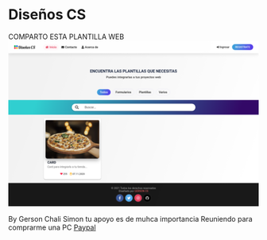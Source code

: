 # Diseños CS

COMPARTO ESTA PLANTILLA WEB
![Alt text](index.png "plantilla web")


By Gerson Chali Simon
tu apoyo es de muhca importancia
Reuniendo para comprarme una PC
[Paypal](https://paypal.me/dischali?country.x=GT&locale.x=es_XC)
